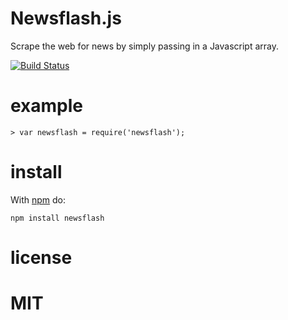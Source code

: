 # Newsflash.js
Scrape the web for news by simply passing in a Javascript array.


[![Build Status](https://travis-ci.org/rauljordan/chronify.js.svg?branch=master)](https://travis-ci.org/rauljordan/chronify.js)

# example

```
> var newsflash = require('newsflash');

```

# install

With [npm](http://npmjs.org) do:

```
npm install newsflash
```


# license

MIT
=======


